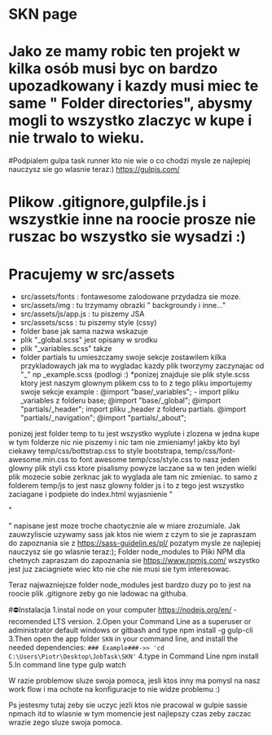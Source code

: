 # SKN page

# Jako ze mamy robic ten projekt w kilka osób musi byc on bardzo upozadkowany i kazdy musi miec te same " Folder directories", abysmy mogli to wszystko zlaczyc w kupe i nie trwalo to wieku.

#Podpialem gulpa task runner kto nie wie o co chodzi mysle ze najlepiej nauczysz sie go wlasnie teraz:)
https://gulpjs.com/

# Plikow .gitignore,gulpfile.js i wszystkie inne na roocie prosze nie ruszac bo wszystko sie wysadzi :)

# Pracujemy w src/assets

* src/assets/fonts : fontawesome zalodowane przydadza sie moze.
* src/assets/img : tu trzymamy obrazki " backgroundy i inne..."
* src/assets/js/app.js : tu piszemy JSA
* src/assets/scss : tu piszemy style (cssy)
* folder base jak sama nazwa wskazuje
* plik "\_global.scss" jest opisany w srodku
* plik "\_variables.scss" takze
* folder partials tu umieszczamy swoje sekcje zostawilem kilka przykladowaych jak ma to wygladac kazdy plik tworzymy zaczynajac od "\_" np \_example.scss (podlogi :)
  \*ponizej znajduje sie plik style.scss ktory jest naszym glownym plikem css to to z tego pliku importujemy swoje sekcje example :
  @import "base/\_variables"; - import pliku \_variables z folderu base;
  @import "base/\_global";
  @import "partials/\_header"; import pliku \_header z folderu partials.
  @import "partials/\_navigation";
  @import "partials/\_about";

ponizej jest folder temp to tu jest wszystko wyplute i zlozena w jedna kupe w tym folderze nic nie piszemy i nic tam nie zmieniamy!
jakby kto byl ciekawy temp/css/bottstrap.css to style bootstrapa,
temp/css/font-awesome.min.css to font awesome
temp/css/style.css to nasz jeden glowny plik styli css ktore pisalismy powyze laczane sa w ten jeden wielki plik mozecie sobie zerknac jak to wyglada ale tam nic zmieniac.
to samo z folderem temp/js to jest nasz glowny folder js i to z tego jest wszystko zaciagane i podpiete do index.html
wyjasnienie
"

 <script src="temp/js/jquery.min.js"></script>

 <script src="temp/js/popper.min.js"></script>

 <script src="temp/js/bootstrap.min.js"></script>

 <script src="temp/js/app.js"></script>"

"
napisane jest moze troche chaotycznie ale w miare zrozumiale.
Jak zauwzyliscie uzywamy sass jak ktos nie wiem z czym to sie je zapraszam do zapoznania sie z https://sass-guidelin.es/pl/ pozatym mysle ze najlepiej nauczysz sie go wlasnie teraz:);
Folder node_modules to Pliki NPM dla chetnych zapraszam do zapoznania sie https://www.npmjs.com/
wszystko jest juz zaciagniete wiec kto nie che nie musi sie tym interesowac.

Teraz najwazniejsze folder node_modules jest bardzo duzy po to jest na roocie plik .gitignore zeby go nie ladowac na githuba.

#⛔Instalacja
1.instal node on your computer https://nodejs.org/en/ - recomended LTS version.
2.Open your Command Line as a superuser or administrator default windows or gitbash and type npm install -g gulp-cli
3.Then open the app folder `SKN` in your command line, and install the needed dependencies: `### Example###->> 'cd C:\Users\Piotr\Desktop\JobTask\SKN'`
4.type in Command Line npm install
5.In command line type gulp watch

W razie problemow sluze swoja pomoca, jesli ktos inny ma pomysl na nasz work flow i ma ochote na konfiguracje to nie widze problemu :)



Ps jestesmy tutaj zeby sie uczyc jezli ktos nie pracowal w gulpie sassie npmach itd to wlasnie w tym momencie jest najlepszy czas zeby zaczac wrazie zego sluze swoja pomoca.
